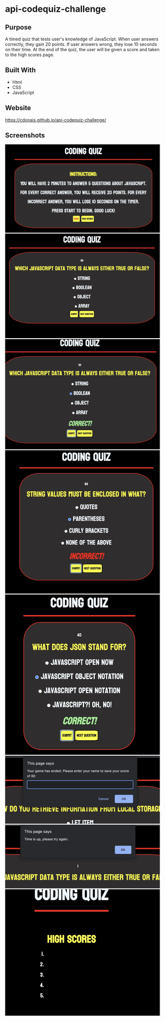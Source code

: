 # api-codequiz-challenge

## Purpose

A timed quiz that tests user's knowledge of JavaScript. When user answers correctly, they gain 20 points. If user answers wrong, they lose 10 seconds on their time. At the end of the quiz, the user will be given a score and taken to the high scores page.

## Built With
* Html
* CSS
* JavaScript

## Website

https://cdonais.github.io/api-codequiz-challenge/

## Screenshots
![screenshot of instructions/start page](./images/screenshot1.jpg)
![first question before answered](./images/screenshot2.jpg)
![first question after answer-correct](./images/screenshot3.jpg)
![second question answer-wrong](./images/screenshot4.jpg)
![third question](./images/screenshot5.jpg)
![final score](./images/screenshot6.jpg)
![high score/local storage](./images/screenshot7.jpg)
![timeout alert](./images/screenshot8.jpg)
